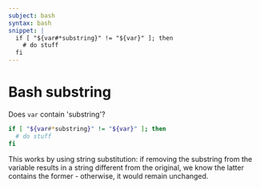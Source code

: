 ```yaml
---
subject: bash
syntax: bash
snippet: |
  if [ "${var#*substring}" != "${var}" ]; then
    # do stuff
  fi
---
```


# Bash substring

Does `var` contain 'substring'?

```bash
if [ "${var#*substring}" != "${var}" ]; then
  # do stuff
fi
```

This works by using string substitution: if removing the substring from the
variable results in a string different from the original, we know the latter
contains the former - otherwise, it would remain unchanged.
